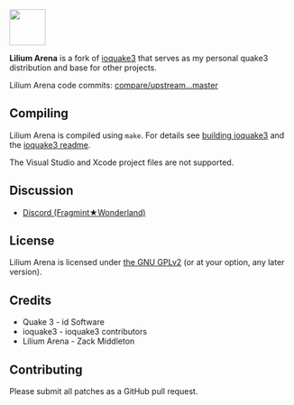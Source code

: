 <img src="https://raw.githubusercontent.com/zturtleman/lilium-arena/master/misc/lilium.png" width="64">

**Lilium Arena** is a fork of [ioquake3](https://github.com/ioquake/ioq3) that serves as my personal quake3 distribution and base for other projects.

Lilium Arena code commits: [compare/upstream...master](https://github.com/zturtleman/lilium-arena/compare/upstream...master)


## Compiling

Lilium Arena is compiled using `make`. For details see [building ioquake3](http://wiki.ioquake3.org/Building_ioquake3) and the [ioquake3 readme](README-ioq3.md).

The Visual Studio and Xcode project files are not supported.


## Discussion

  * [Discord (Fragmint★Wonderland)](https://discord.gg/7J2pjGD)


## License

Lilium Arena is licensed under [the GNU GPLv2](COPYING.txt) (or at your option, any later version).


## Credits

* Quake 3 - id Software
* ioquake3 - ioquake3 contributors
* Lilium Arena - Zack Middleton


## Contributing

Please submit all patches as a GitHub pull request.


